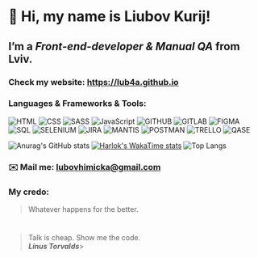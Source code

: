 # 👋 Hi, my name is **Liubov Kurij**!
##  I’m a *Front-end-developer & Manual QA*  from Lviv.
### Check my website: https://lub4a.github.io
###  Languages & Frameworks & Tools: 
![HTML](https://img.shields.io/badge/-HTML-090909?style=for-the-badge&logo=html5)
![CSS](https://img.shields.io/badge/-CSS-090909?style=for-the-badge&logo=css3)
![SASS](https://img.shields.io/badge/-SASS-090909?style=for-the-badge&logo=SASS)
![JavaScript](https://img.shields.io/badge/-JavaScript-090909?style=for-the-badge&logo=JavaScript)
![GITHUB](https://img.shields.io/badge/-gitHub-090909?style=for-the-badge&logo=gitHub)
![GITLAB](https://img.shields.io/badge/-gitlab-090909?style=for-the-badge&logo=gitlab)
![FIGMA](https://img.shields.io/badge/-FIGMA-090909?style=for-the-badge&logo=FIGMA)
![SQL](https://img.shields.io/badge/-SQL-090909?style=for-the-badge&logo=SQL)
![SELENIUM](https://img.shields.io/badge/-SELENIUM-090909?style=for-the-badge&logo=SELENIUM)
![JIRA](https://img.shields.io/badge/-JIRA-090909?style=for-the-badge&logo=JIRA)
![MANTIS](https://img.shields.io/badge/-MANTIS-090909?style=for-the-badge&logo=MANTIS)
![POSTMAN](https://img.shields.io/badge/-POSTMAN-090909?style=for-the-badge&logo=POSTMAN)
![TRELLO](https://img.shields.io/badge/-TRELLO-090909?style=for-the-badge&logo=TRELLO)
![QASE](https://img.shields.io/badge/-QASE-090909?style=for-the-badge&logo=QASE)

![Anurag's GitHub stats](https://github-readme-stats.vercel.app/api?username=lub4a&show_icons=true&theme=cobalt)
[![Harlok's WakaTime stats](https://github-readme-stats.vercel.app/api/wakatime?username=lub4a)](https://github.com/anuraghazra/github-readme-stats)
![Top Langs](https://github-readme-stats.vercel.app/api/top-langs/?username=anuraghazra&langs_count=8)

### ✉️ Mail me: lubovhimicka@gmail.com
### My credo:
> Whatever happens for the better.<br>
#
> Talk is cheap. Show me the code. <br>
>***Linus Torvalds***>
